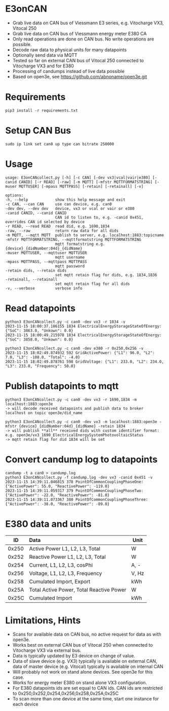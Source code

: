 # E3onCAN
* Grab live data on CAN bus of Viessmann E3 series, e.g. Vitocharge VX3, Vitocal 250
* Grab live data on CAN bus of Viessmann energy meter E380 CA
* Only read operations are done on CAN bus. No write operations are possible.
* Decode raw data to physical units for many datapoints
* Optionally send data via MQTT
* Tested so far on external CAN bus of Vitocal 250 connected to Vitocharge VX3 and for E380
* Processing of candumps instead of live data possible
* Based on open3e, see https://github.com/abnoname/open3e.git 

# Requirements
    pip3 install -r requirements.txt

# Setup CAN Bus
    sudo ip link set can0 up type can bitrate 250000

# Usage
    usage: E3onCANcollect.py [-h] [-c CAN] [-dev vx3|vcal|vair|e380] [-canid CANID] [-r READ] [-raw] [-m MQTT] [-mfstr MQTTFORMATSTRING] [-muser MQTTUSER] [-mpass MQTTPASS] [-retain] [-retainall] [-v]

    options:
    -h, --help            show this help message and exit
    -c CAN, --can CAN     use can device, e.g. can0
    -dev dev, --dev dev   device, vx3 or vcal or vair or e380
    -canid CANID, --canid CANID
                          CAN id to listen to, e.g. -canid 0x451, overrides CAN id selected by device
    -r READ, --read READ  read did, e.g. 1690,1834
    -raw, --raw           return raw data for all dids
    -m MQTT, --mqtt MQTT  publish to server, e.g. localhost:1883:topicname
    -mfstr MQTTFORMATSTRING, --mqttformatstring MQTTFORMATSTRING
                          mqtt formatstring e.g. {device}_{didNumber:04d}_{didName}
    -muser MQTTUSER, --mqttuser MQTTUSER
                          mqtt username
    -mpass MQTTPASS, --mqttpass MQTTPASS
                          mqtt password
    -retain dids, --retain dids
   	                      set mqtt retain flag for dids, e.g. 1834,1836
    -retainall, --retainall
   	                      set mqtt retain flag for all dids
    -v, --verbose         verbose info

# Read datapoints
    python3 E3onCANcollect.py -c can0 -dev vx3 -r 1834 -v
    2023-11-15 18:00:37.186155 1834 ElectricalEnergyStorageStateOfEnergy: {"SoC": 3863.0, "Unkown": 0.0}
    2023-11-15 18:00:49.215978 1834 ElectricalEnergyStorageStateOfEnergy: {"SoC": 3858.0, "Unkown": 0.0}
    
    python3 E3onCANcollect.py -c can0 -dev e380 -r 0x250,0x256 -v
    2023-11-15 18:02:49.874932 592 GridActivePower: {"L1": 96.0, "L2": 7.0, "L3": -108.0, "Total": -4.0}
    2023-11-15 18:02:49.878761 598 GridVoltage: {"L1": 233.0, "L2": 234.0, "L3": 233.0, "Frequency": 50.0}
    
# Publish datapoints to mqtt
    python3 E3onCANcollect.py -c can0 -dev vx3 -r 1690,1834 -m localhost:1883:open3e
    -> will decode received datapoints and publish data to broker localhost on topic open3e/did_name

    python3 E3onCANcollect.py -c can0 -dev vx3 -m localhost:1883:open3e -mfstr {device}_{didNumber:04d}_{didName} -retain 1834
    -> will publish **all** received dids with custom identifier format: e.g. open3e/vx3_1690_ElectricalEnergySystemPhotovoltaicStatus
    -> mqtt retain flag for did 1834 will be set

# Convert candump log to datapoints
    candump -t a can0 > candump.log
    python3 E3onCANcollect.py -f candump.log -dev vx3 -canid 0x451 -v
    2023-11-15 14:39:11.046815 378 PointOfCommonCouplingPhaseOne: {"ActivePower": 55.0, "ReactivePower": -119.0}
    2023-11-15 14:39:11.059317 379 PointOfCommonCouplingPhaseTwo: {"ActivePower": -22.0, "ReactivePower": -81.0}
    2023-11-15 14:39:11.073367 380 PointOfCommonCouplingPhaseThree: {"ActivePower": -38.0, "ReactivePower": -89.0}

# E380 data and units

| ID | Data| Unit |
| ------|:--- |------|
| 0x250 | Active Power L1, L2, L3, Total |  W |
| 0x252 | Reactive Power L1, L2, L3, Total | W |
| 0x254 | Current, L1, L2, L3, cosPhi | A, - |
| 0x256 | Voltage, L1, L2, L3, Frequency | V, Hz |
| 0x258 | Cumulated Import, Export | kWh |
| 0x25A | Total Active Power, Total Reactive Power | W |
| 0x25C | Cumulated Import | kWh |

# Limitations, Hints
* Scans for available data on CAN bus, no active request for data as with open3e.
* Works best on external CAN bus of Vitocal 250 when connected to Vitocharge VX3 via external bus.
* Data is typically updated by E3 device on change of value.
* Data of slave device (e.g. VX3) typically is available on external CAN, data of master device (e.g. Vitocal) typically is available on internal CAN
* Will probably not work on stand alone devices. See open3e for this case.
* Works for energy meter E380 on stand alone VX3 configuration.
* For E380 datapoints ids are set equal to CAN ids. CAN ids are restricted to 0x250,0x252,0x254,0x256,0x258,0x25A,0x25C
* To scan more than one device at the same time, start one instance for each device
